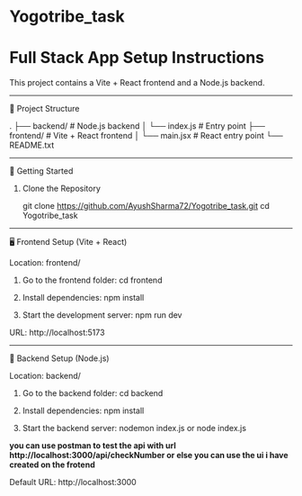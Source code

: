 ﻿# Yogotribe_task
# Full Stack App Setup Instructions

This project contains a Vite + React frontend and a Node.js backend.

----------------------------------------
📁 Project Structure

.
├── backend/        # Node.js backend
│   └── index.js    # Entry point
├── frontend/       # Vite + React frontend
│   └── main.jsx    # React entry point
└── README.txt

----------------------------------------
🚀 Getting Started

1. Clone the Repository

   git clone https://github.com/AyushSharma72/Yogotribe_task.git
   cd Yogotribe_task

----------------------------------------
🖥️ Frontend Setup (Vite + React)

Location: frontend/

1. Go to the frontend folder:
   cd frontend

2. Install dependencies:
   npm install

3. Start the development server:
   npm run dev

URL: http://localhost:5173

----------------------------------------
🔧 Backend Setup (Node.js)

Location: backend/

1. Go to the backend folder:
   cd backend

2. Install dependencies:
   npm install

3. Start the backend server:
   nodemon index.js or node index.js

 **you can use postman to test the api with url http://localhost:3000/api/checkNumber or else you can use the ui i have created on the frotend** 

Default URL: http://localhost:3000


